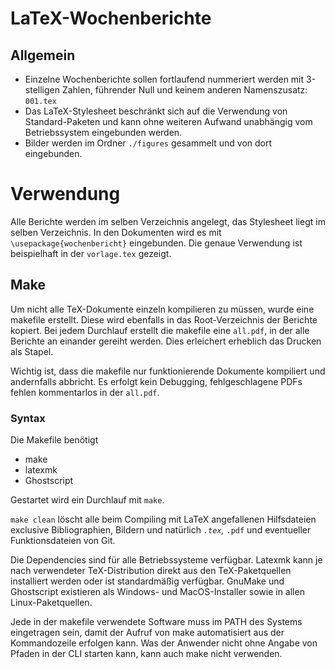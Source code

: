 # LaTeX-Wochenberichte

## Allgemein
* Einzelne Wochenberichte sollen fortlaufend nummeriert werden mit 3-stelligen Zahlen, führender Null und keinem anderen Namenszusatz:
  <code>001.tex</code>
* Das LaTeX-Stylesheet beschränkt sich auf die Verwendung von Standard-Paketen und kann ohne weiteren Aufwand unabhängig vom Betriebssystem eingebunden werden.
* Bilder werden im Ordner <code>./figures</code> gesammelt und von dort eingebunden.

# Verwendung
Alle Berichte werden im selben Verzeichnis angelegt, das Stylesheet liegt im selben Verzeichnis. In den Dokumenten wird es mit <code>\usepackage{wochenbericht}</code> eingebunden. Die genaue Verwendung ist beispielhaft in der <code>vorlage.tex</code> gezeigt.

## Make
Um nicht alle TeX-Dokumente einzeln kompilieren zu müssen, wurde eine makefile erstellt. Diese wird ebenfalls in das Root-Verzeichnis der Berichte kopiert. Bei jedem Durchlauf erstellt die makefile eine <code>all.pdf</code>, in der alle Berichte an einander gereiht werden. Dies erleichert erheblich das Drucken als Stapel.

Wichtig ist, dass die makefile nur funktionierende Dokumente kompiliert und andernfalls abbricht. Es erfolgt kein Debugging, fehlgeschlagene PDFs fehlen kommentarlos in der <code>all.pdf</code>.

### Syntax
Die Makefile benötigt
* make
* latexmk
* Ghostscript

Gestartet wird ein Durchlauf mit <code>make</code>.

<code>make clean</code> löscht alle beim Compiling mit LaTeX angefallenen Hilfsdateien exclusive Bibliographien, Bildern und natürlich <code>*.tex</code>, <code>*.pdf</code> und eventueller Funktionsdateien von Git.

Die Dependencies sind für alle Betriebssysteme verfügbar. Latexmk kann je nach verwendeter TeX-Distribution direkt aus den TeX-Paketquellen installiert werden oder ist standardmäßig verfügbar. GnuMake und Ghostscript existieren als Windows- und MacOS-Installer sowie in allen Linux-Paketquellen.

Jede in der makefile verwendete Software muss im PATH des Systems eingetragen sein, damit der Aufruf von make automatisiert aus der Kommandozeile erfolgen kann. Was der Anwender nicht ohne Angabe von Pfaden in der CLI starten kann, kann auch make nicht verwenden.
